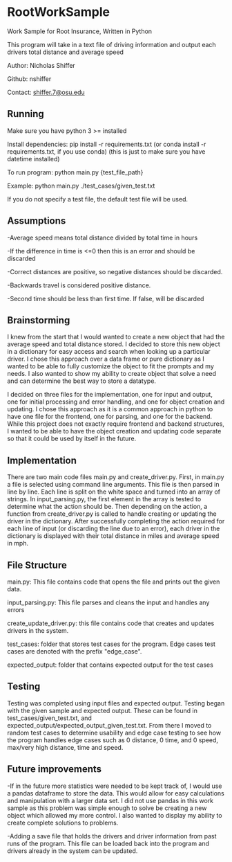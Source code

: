 # RootWorkSample

Work Sample for Root Insurance, Written in Python

This program will take in a text file of driving information and output each drivers total distance and average speed

Author: Nicholas Shiffer

Github: nshiffer

Contact: shiffer.7@osu.edu

## Running

Make sure you have python 3 >= installed

Install dependencies: pip install -r requirements.txt (or conda install -r requirements.txt, if you use conda) (this is just to make sure you have datetime installed)

To run program: python main.py {test_file_path}

Example: python main.py ./test_cases/given_test.txt

If you do not specify a test file, the default test file will be used.

## Assumptions

-Average speed means total distance divided by total time in hours

-If the difference in time is <=0 then this is an error and should be discarded

-Correct distances are positive, so negative distances should be discarded.

-Backwards travel is considered positive distance.

-Second time should be less than first time. If false, will be discarded

## Brainstorming

I knew from the start that I would wanted to create a new object that had the average speed and total distance stored. I decided to store this new object in a dictionary for easy access and search when looking up a particular driver. I chose this approach over a data frame or pure dictionary as I wanted to be able to fully customize the object to fit the prompts and my needs. I also wanted to show my ability to create object that solve a need and can determine the best way to store a datatype.

I decided on three files for the implementation, one for input and output, one for initial processing and error handling, and one for object creation and updating. I chose this approach as it is a common approach in python to have one file for the frontend, one for parsing, and one for the backend. While this project does not exactly require frontend and backend structures, I wanted to be able to have the object creation and updating code separate so that it could be used by itself in the future.

## Implementation

There are two main code files main.py and create_driver.py. First, in main.py a file is selected using command line arguments. This file is then parsed in line by line. Each line is split on the white space and turned into an array of strings. In input_parsing.py, the first element in the array is tested to determine what the action should be. Then depending on the action, a function from create_driver.py is called to handle creating or updating the driver in the dictionary. After successfully completing the action required for each line of input (or discarding the line due to an error), each driver in the dictionary is displayed with their total distance in miles and average speed in mph.


## File Structure

main.py: This file contains code that opens the file and prints out the given data.

input_parsing.py: This file parses and cleans the input and handles any errors

create_update_driver.py: this file contains code that creates and updates drivers in the system.

test_cases: folder that stores test cases for the program. Edge cases test cases are denoted with the prefix "edge_case".

expected_output: folder that contains expected output for the test cases

## Testing

Testing was completed using input files and expected output. Testing began with the given sample and expected output. These can be found in test_cases/given_test.txt, and expected_output/expected_output_given_test.txt. From there I moved to random test cases to determine usability and edge case testing to see how the program handles edge cases such as 0 distance, 0 time, and 0 speed, max/very high distance, time and speed.

## Future improvements

-If in the future more statistics were needed to be kept track of, I would use a pandas dataframe to store the data. This would allow for easy calculations and manipulation with a larger data set. I did not use pandas in this work sample as this problem was simple enough to solve be creating a new object which allowed my more control. I also wanted to display my ability to create complete solutions to problems.

-Adding a save file that holds the drivers and driver information from past runs of the program. This file can be loaded back into the program and drivers already in the system can be updated.
